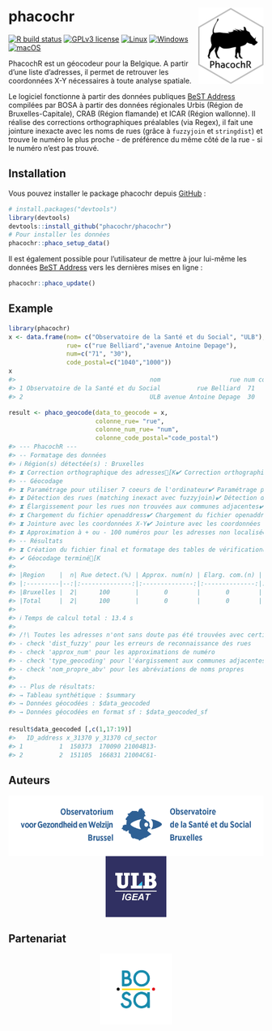 
# phacochr <img src="man/figures/logo_phacoch-R_1.png" align="right" height = 150/>

<!-- badges: start -->

[![R build
status](https://github.com/GuangchuangYu/badger/workflows/R-CMD-check/badge.svg)](https://github.com/GuangchuangYu/badger/actions)
[![GPLv3
license](https://img.shields.io/badge/License-GPLv3-blue.svg)](https://github.com/phacochr/phacochr/blob/main/LICENSE)
[![Linux](https://svgshare.com/i/Zhy.svg)](https://svgshare.com/i/Zhy.svg)
[![Windows](https://svgshare.com/i/ZhY.svg)](https://svgshare.com/i/ZhY.svg)
[![macOS](https://svgshare.com/i/ZjP.svg)](https://svgshare.com/i/ZjP.svg)

<!-- badges: end -->

PhacochR est un géocodeur pour la Belgique. A partir d’une liste
d’adresses, il permet de retrouver les coordonnées X-Y nécessaires à
toute analyse spatiale.

Le logiciel fonctionne à partir des données publiques [BeST
Address](https://opendata.bosa.be/) compilées par BOSA à partir des
données régionales Urbis (Région de Bruxelles-Capitale), CRAB (Région
flamande) et ICAR (Région wallonne). Il réalise des corrections
orthographiques préalables (via Regex), il fait une jointure inexacte
avec les noms de rues (grâce à `fuzzyjoin` et `stringdist`) et trouve le
numéro le plus proche - de préférence du même côté de la rue - si le
numéro n’est pas trouvé.

## Installation

Vous pouvez installer le package phacochr depuis
[GitHub](https://github.com/) :

``` r
# install.packages("devtools")
library(devtools)
devtools::install_github("phacochr/phacochr")
# Pour installer les données
phacochr::phaco_setup_data()
```

Il est également possible pour l’utilisateur de mettre à jour lui-même
les données [BeST Address](https://opendata.bosa.be/) vers les dernières
mises en ligne :

``` r
phacochr::phaco_update()
```

## Example

``` r
library(phacochr)
x <- data.frame(nom= c("Observatoire de la Santé et du Social", "ULB"),
                rue= c("rue Belliard","avenue Antoine Depage"),
                num=c("71", "30"),
                code_postal=c("1040","1000"))
x
#>                                     nom                   rue num code_postal
#> 1 Observatoire de la Santé et du Social          rue Belliard  71        1040
#> 2                                   ULB avenue Antoine Depage  30        1000
```

``` r
result <- phaco_geocode(data_to_geocode = x,
                        colonne_rue= "rue",
                        colonne_num_rue= "num",
                        colonne_code_postal="code_postal")
#> --- PhacochR ---
#> -- Formatage des données
#> ℹ Région(s) détectée(s) : Bruxelles
#> ⧗ Correction orthographique des adresses[K✔ Correction orthographique des adresses[K
#> -- Géocodage
#> ⧗ Paramétrage pour utiliser 7 coeurs de l'ordinateur✔ Paramétrage pour utiliser 7 coeurs de l'ordinateur[K
#> ⧗ Détection des rues (matching inexact avec fuzzyjoin)✔ Détection des rues (matching inexact avec fuzzyjoin)[K
#> ⧗ Élargissement pour les rues non trouvées aux communes adjacentes✔ Élargissement pour les rues non trouvées aux communes adjacentes[K
#> ⧗ Chargement du fichier openaddress✔ Chargement du fichier openaddress[K
#> ⧗ Jointure avec les coordonnées X-Y✔ Jointure avec les coordonnées X-Y[K
#> ⧗ Approximation à + ou - 100 numéros pour les adresses non localisées✔ Approximation à + ou - 100 numéros pour les adresses non localisées[K
#> -- Résultats
#> ⧗ Création du fichier final et formatage des tables de vérification✔ Création du fichier final et formatage des tables de vérification[K
#> ✔ Géocodage terminé[K
#> 
#> |Region    |  n| Rue detect.(%) | Approx. num(n) | Elarg. com.(n) | Abrev. noms(n) | Geocode(%) |
#> |:---------|--:|:--------------:|:--------------:|:--------------:|:--------------:|:----------:|
#> |Bruxelles |  2|      100       |       0        |       0        |       0        |    100     |
#> |Total     |  2|      100       |       0        |       0        |       0        |    100     |
#> 
#> ℹ Temps de calcul total : 13.4 s
#>              
#> /!\ Toutes les adresses n'ont sans doute pas été trouvées avec certitude /!\
#> - check 'dist_fuzzy' pour les erreurs de reconnaissance des rues
#> - check 'approx_num' pour les approximations de numéro
#> - check 'type_geocoding' pour l'éargissement aux communes adjacentes
#> - check 'nom_propre_abv' pour les abréviations de noms propres
#>              
#> -- Plus de résultats:
#> → Tableau synthétique : $summary
#> → Données géocodées : $data_geocoded
#> → Données géocodées en format sf : $data_geocoded_sf

result$data_geocoded [,c(1,17:19)]
#>   ID_address x_31370 y_31370 cd_sector
#> 1          1  150373  170090 21004B13-
#> 2          2  151105  166831 21004C61-
```

## Auteurs

<center>
<a href="https://www.ccc-ggc.brussels/fr/observatbru/accueil">
<img src="man/figures/logo_observatoire_sante_social.png" align="center" height = 120/>
</a> <a href="https://cartulb.ulb.be/">
<img src="man/figures/logo_ulb_igeat.png" align="center" height = 120/>
</a>
</center>

## Partenariat

<center>
<a href="https://opendata.bosa.be/">
<img src="man/figures/bosa.png" align="center" height = 140/> </a>
</center>
